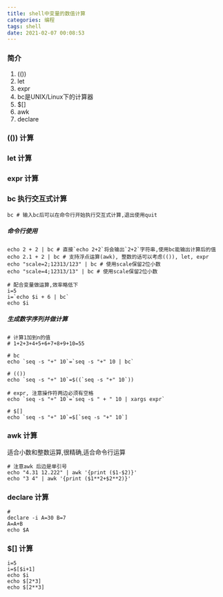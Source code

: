 ```yaml
---
title: shell中变量的数值计算
categories: 编程
tags: shell
date: 2021-02-07 00:08:53
---
```

### 简介
1. (())
2. let
3. expr
4. bc是UNIX/Linux下的计算器
5. $[]
6. awk
7. declare


### (()) 计算
### let 计算
### expr 计算
### bc 执行交互式计算
``` shell
bc # 输入bc后可以在命令行开始执行交互式计算,退出使用quit

```

##### 命令行使用
``` shell
echo 2 + 2 | bc # 直接`echo 2+2`将会输出`2+2`字符串,使用bc能输出计算后的值
echo 2.1 + 2 | bc # 支持浮点运算(awk), 整数的话可以考虑(()), let, expr
echo "scale=2;12313/123" | bc # 使用scale保留2位小数
echo "scale=4;12313/13" | bc # 使用scale保留2位小数

# 配合变量做运算,效率略低下
i=5
i=`echo $i + 6 | bc`
echo $i
```

##### 生成数字序列并做计算
```shell
# 计算1加到n的值
# 1+2+3+4+5+6+7+8+9+10=55

# bc
echo `seq -s "+" 10`=`seq -s "+" 10 | bc`

# (())
echo `seq -s "+" 10`=$((`seq -s "+" 10`))

# expr, 注意操作符两边必须有空格
echo `seq -s "+" 10`=`seq -s " + " 10 | xargs expr`

# $[]
echo `seq -s "+" 10`=$[`seq -s "+" 10`]
```




### awk 计算
适合小数和整数运算,很精确,适合命令行运算

```shell
# 注意awk 后边是单引号
echo "4.31 12.222" | awk '{print ($1-$2)}'
echo "3 4" | awk '{print ($1**2+$2**2)}'
```

### declare 计算
```shell
# 
declare -i A=30 B=7
A=A+B
echo $A
```

### $[] 计算
```shell
i=5
i=$[$i+1]
echo $i
echo $[2*3]
echo $[2**3]
```
